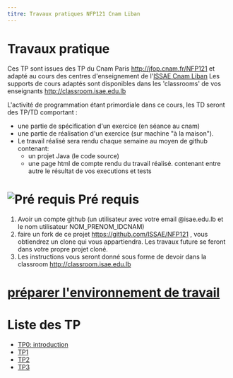 ```yaml
---
titre: Travaux pratiques NFP121 Cnam Liban
---
```

# Travaux pratique

Ces TP sont issues des TP du Cnam Paris http://jfop.cnam.fr/NFP121 et adapté au cours des centres d'enseignement de l'[ISSAE Cnam Liban](http://www.cnam-liban.fr)
Les supports de cours adaptés sont disponibles dans les 'classrooms' de vos enseignants http://classroom.isae.edu.lb


L'activité de programmation étant primordiale dans ce cours, les TD seront des TP/TD comportant :

* une partie de spécification d'un exercice (en séance au cnam)
* une partie de réalisation d'un exercice (sur machine "à la maison").
* Le travail réalisé sera rendu chaque semaine au moyen de github contenant: 
    * un projet Java (le code source)
    * une page html de compte rendu du travail réalisé. contenant entre autre le résultat de vos executions et tests

# ![Pré requis](/assets/images/prerequis.png) Pré requis

1. Avoir un compte github (un utilisateur avec votre email @isae.edu.lb et le nom utilisateur NOM_PRENOM_IDCNAM)
2. faire un fork de ce projet https://github.com/ISSAE/NFP121 , vous obtiendrez un clone qui vous appartiendra. Les travaux future se feront dans votre propre projet cloné.
3. Les instructions vous seront donné sous forme de devoir dans la classroom http://classroom.isae.edu.lb 

#  [préparer l'environnement de travail](tp0/index)
# Liste des TP
* [TP0: introduction](https://issae.github.io/nfp121.tp0/)
* [TP1](https://issae.github.io/nfp121.tp1/)
* [TP2](https://issae.github.io/nfp121.tp2/)
* [TP3 ](https://issae.github.io/nfp121.tp3/)
